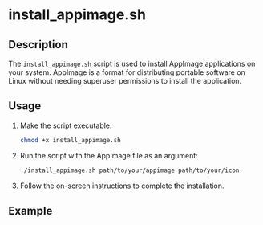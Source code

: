 # install_appimage.sh

## Description
The `install_appimage.sh` script is used to install AppImage applications on your system. AppImage is a format for distributing portable software on Linux without needing superuser permissions to install the application.

## Usage
1. Make the script executable:
   ```bash
   chmod +x install_appimage.sh
   ```

2. Run the script with the AppImage file as an argument:
   ```bash
   ./install_appimage.sh path/to/your/appimage path/to/your/icon
   ```

3. Follow the on-screen instructions to complete the installation.

## Example


